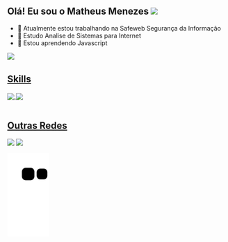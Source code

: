 ## Olá! Eu sou o Matheus Menezes <img src="https://raw.githubusercontent.com/kaueMarques/kaueMarques/master/hi.gif" height="30px">

- 🔭 Atualmente estou trabalhando na Safeweb Segurança da Informação
- 🌱 Estudo Analise de Sistemas para Internet
- 🧠 Estou aprendendo Javascript

<div align="left">
  <a href="https://github.com/mathemenezes">
  <img height="180em" src="https://github-readme-stats.vercel.app/api?username=mathemenezes&show_icons=true&theme=dark&include_all_commits=true&count_private=true"/>
</div>
<div>
  
## Skills
  <img align="center" src="https://img.shields.io/badge/HTML5-E34F26?style=for-the-badge&logo=html5&logoColor=white">
  <img align="center" src="https://img.shields.io/badge/CSS3-1572B6?style=for-the-badge&logo=css3&logoColor=white">
</div>
<div style="display: inline_block"><br>
  
## Outras Redes
  <a href="https://instagram.com/mathemenezes" target="_blank"><img src="https://img.shields.io/badge/-Instagram-%23E4405F?style=for-the-badge&logo=instagram&logoColor=white" target="_blank"></a>
  <a href="https://www.linkedin.com/in/mathemenezes" target="_blank"><img src="https://img.shields.io/badge/-LinkedIn-%230077B5?style=for-the-badge&logo=linkedin&logoColor=white" target="_blank"></a>
 
  ![Snake animation](https://github.com/rafaballerini/rafaballerini/blob/output/github-contribution-grid-snake.svg)
 
</div>

